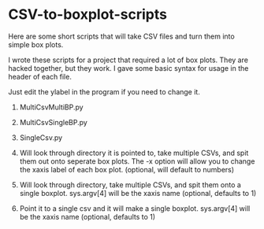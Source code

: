 # CSV-to-boxplot-scripts
Here are some short scripts that will take CSV files and turn them into simple box plots.

I wrote these scripts for a project that required a lot of box plots. They are hacked together, but they work. I gave some basic syntax for usage in the header of each file. 

Just edit the ylabel in the program if you need to change it.

1. MultiCsvMultiBP.py
2. MultiCsvSingleBP.py
3. SingleCsv.py

1. Will look through directory it is pointed to, take multiple CSVs, and spit them out onto seperate box plots. The -x option will allow you to change the xaxis label of each box plot. (optional, will default to numbers)

2. Will look through directory, take multiple CSVs, and spit them onto a single boxplot. sys.argv[4] will be the xaxis name (optional, defaults to 1)

3. Point it to a single csv and it will make a single boxplot. sys.argv[4] will be the xaxis name (optional, defaults to 1)

